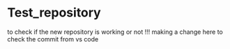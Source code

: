 # Test_repository
to check if the new repository is working or not !!!
making a change here to check the commit from vs code
